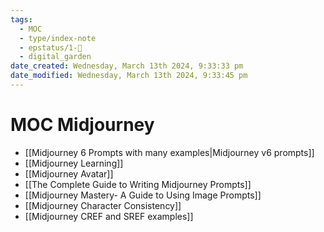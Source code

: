 ```yaml
---
tags:
  - MOC
  - type/index-note
  - epstatus/1-🌱
  - digital_garden
date_created: Wednesday, March 13th 2024, 9:33:33 pm
date_modified: Wednesday, March 13th 2024, 9:33:45 pm
---
```

# MOC Midjourney
+ [[Midjourney 6 Prompts with many examples|Midjourney v6 prompts]]
+ [[Midjourney Learning]]
+ [[Midjourney Avatar]]
+ [[The Complete Guide to Writing Midjourney Prompts]]
+ [[Midjourney Mastery- A Guide to Using Image Prompts]]
+ [[Midjourney Character Consistency]]
+ [[Midjourney CREF and SREF examples]]